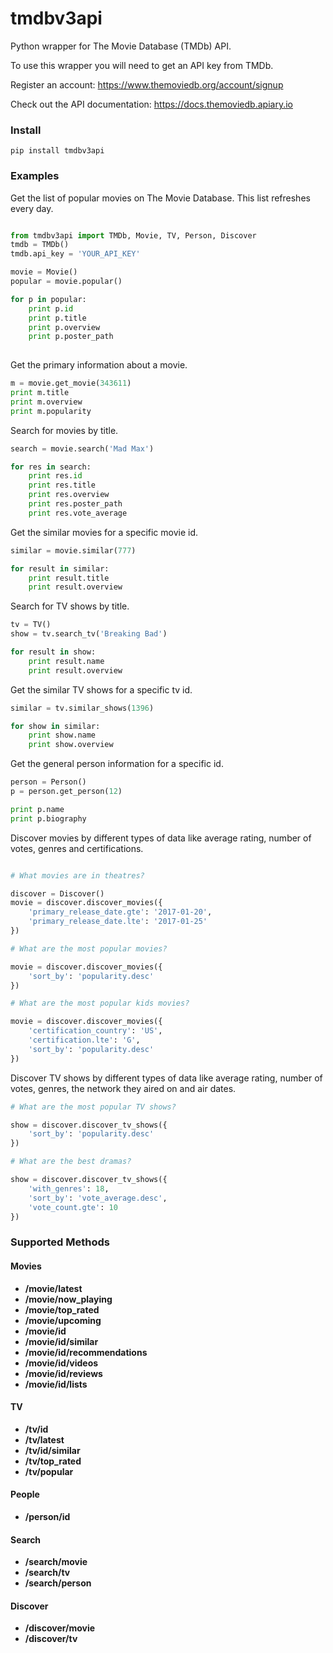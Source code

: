 # tmdbv3api
Python wrapper for The Movie Database (TMDb) API.

To use this wrapper you will need to get an API key from TMDb.

Register an account:
https://www.themoviedb.org/account/signup

Check out the API documentation: 
https://docs.themoviedb.apiary.io

### Install

```
pip install tmdbv3api
```

### Examples

Get the list of popular movies on The Movie Database. This list refreshes every day.

```python

from tmdbv3api import TMDb, Movie, TV, Person, Discover
tmdb = TMDb()
tmdb.api_key = 'YOUR_API_KEY'

movie = Movie()
popular = movie.popular()

for p in popular:
    print p.id
    print p.title
    print p.overview
    print p.poster_path
            
```

Get the primary information about a movie.

```python
m = movie.get_movie(343611)
print m.title
print m.overview
print m.popularity
```

Search for movies by title.

```python
search = movie.search('Mad Max')

for res in search:
    print res.id
    print res.title
    print res.overview
    print res.poster_path
    print res.vote_average
```

Get the similar movies for a specific movie id.

```python
similar = movie.similar(777)

for result in similar:
    print result.title
    print result.overview
```

Search for TV shows by title.

```python
tv = TV()
show = tv.search_tv('Breaking Bad')

for result in show:
    print result.name
    print result.overview
```

Get the similar TV shows for a specific tv id.

```python
similar = tv.similar_shows(1396)

for show in similar:
    print show.name
    print show.overview
```

Get the general person information for a specific id.

```python
person = Person()
p = person.get_person(12)

print p.name
print p.biography
```

Discover movies by different types of data like average rating, number of votes, genres and certifications. 

```python

# What movies are in theatres?

discover = Discover()
movie = discover.discover_movies({
    'primary_release_date.gte': '2017-01-20',
    'primary_release_date.lte': '2017-01-25'
})

# What are the most popular movies?

movie = discover.discover_movies({
    'sort_by': 'popularity.desc'
})

# What are the most popular kids movies?

movie = discover.discover_movies({
    'certification_country': 'US',
    'certification.lte': 'G',
    'sort_by': 'popularity.desc'
})

```

Discover TV shows by different types of data like average rating, number of votes, genres, the network they aired on and air dates.

```python
# What are the most popular TV shows?

show = discover.discover_tv_shows({
    'sort_by': 'popularity.desc'
})

# What are the best dramas?

show = discover.discover_tv_shows({
    'with_genres': 18,
    'sort_by': 'vote_average.desc',
    'vote_count.gte': 10
})

```

### Supported Methods

#### Movies
- **/movie/latest** 
- **/movie/now_playing**
- **/movie/top_rated**
- **/movie/upcoming**
- **/movie/id**
- **/movie/id/similar**
- **/movie/id/recommendations**
- **/movie/id/videos**
- **/movie/id/reviews**
- **/movie/id/lists**


#### TV

- **/tv/id**
- **/tv/latest**
- **/tv/id/similar** 
- **/tv/top_rated**
- **/tv/popular**

#### People

- **/person/id**

#### Search

- **/search/movie**
- **/search/tv**
- **/search/person**

#### Discover

- **/discover/movie**
- **/discover/tv**
